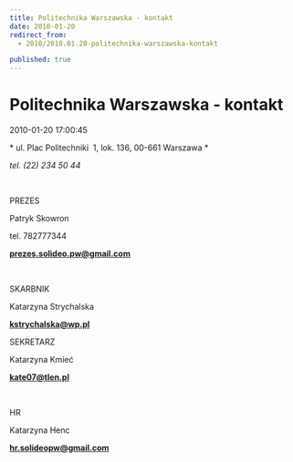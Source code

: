 ```yaml
---
title: Politechnika Warszawska - kontakt
date: 2010-01-20
redirect_from: 
  - 2010/2010.01.20-politechnika-warszawska-kontakt

published: true
---
```




# Politechnika Warszawska - kontakt

<time>2010-01-20 17:00:45</time>


*&nbsp;ul. Plac Politechniki&nbsp; 1, lok. 136, 00-661 Warszawa *


*tel. (22) 234 50 44*


 


PREZES


Patryk Skowron


tel. 782777344


**prezes.solideo.pw@gmail.com**


 


SKARBNIK


Katarzyna Strychalska


**kstrychalska@wp.pl**














SEKRETARZ

Katarzyna Kmieć


**kate07@tlen.pl**


 


HR


Katarzyna Henc


**hr.solideopw@gmail.com**


<!--{{json:{"created_date":"2010-01-20 17:00:45","publish_down":"0000-00-00 00:00:00","id":"57"}}}-->